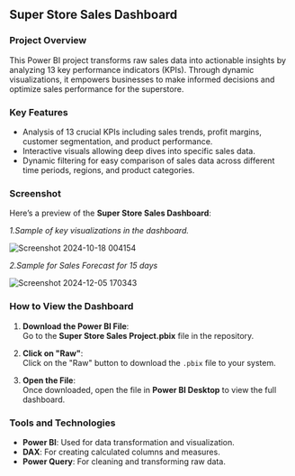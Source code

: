 ## Super Store Sales Dashboard

### Project Overview  
This Power BI project transforms raw sales data into actionable insights by analyzing 13 key performance indicators (KPIs). Through dynamic visualizations, it empowers businesses to make informed decisions and optimize sales performance for the superstore.

### Key Features
- Analysis of 13 crucial KPIs including sales trends, profit margins, customer segmentation, and product performance.
- Interactive visuals allowing deep dives into specific sales data.
- Dynamic filtering for easy comparison of sales data across different time periods, regions, and product categories.

### Screenshot  
Here’s a preview of the **Super Store Sales Dashboard**:

*1.Sample of key visualizations in the dashboard.*

![Screenshot 2024-10-18 004154](https://github.com/user-attachments/assets/a80f5beb-0c8f-4ffc-9f93-0a7ffcef8995)
                           
*2.Sample for Sales Forecast for 15 days*

![Screenshot 2024-12-05 170343](https://github.com/user-attachments/assets/e0478735-396d-4b11-be64-da48300914d8)
                      

### How to View the Dashboard

1. **Download the Power BI File**:  
   Go to the **Super Store Sales Project.pbix** file in the repository.

2. **Click on "Raw"**:  
   Click on the "Raw" button to download the `.pbix` file to your system.

3. **Open the File**:  
   Once downloaded, open the file in **Power BI Desktop** to view the full dashboard.

### Tools and Technologies
- **Power BI**: Used for data transformation and visualization.
- **DAX**: For creating calculated columns and measures.
- **Power Query**: For cleaning and transforming raw data.

